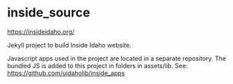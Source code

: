 # inside_source

https://insideidaho.org/

Jekyll project to build Inside Idaho website.

Javascript apps used in the project are located in a separate repository.
The bundled JS is added to this project in folders in assets/lib.
See: https://github.com/uidaholib/inside_apps

